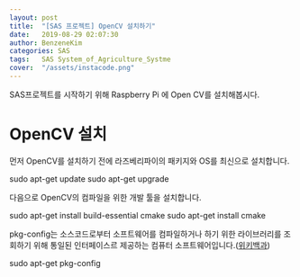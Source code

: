 ```yaml
---
layout: post
title:  "[SAS 프로젝트] OpenCV 설치하기"
date:   2019-08-29 02:07:30
author: BenzeneKim
categories: SAS
tags:	SAS System_of_Agriculture_Systme
cover:  "/assets/instacode.png"
---
```


SAS프로젝트를 시작하기 위해 Raspberry Pi 에 Open CV를 설치해봅시다.

# OpenCV 설치

먼저 OpenCV를 설치하기 전에 라즈베리파이의 패키지와 OS를 최신으로 설치합니다.

sudo apt-get update
sudo apt-get upgrade

다음으로 OpenCV의 컴파일을 위한 개발 툴을 설치합니다.

sudo apt-get install build-essential cmake
sudo apt-get install cmake

pkg-config는 소스코드로부터 소프트웨어를 컴파일하거나 하기 위한 라이브러리를 조회하기 위해 통일된 인터페이스르 제공하는 컴퓨터 소프트웨어입니다.(<a href="https://ko.wikipedia.org/wiki/Pkg-config" data-title="위키백과">위키백과</a>)

sudo apt-get pkg-config
